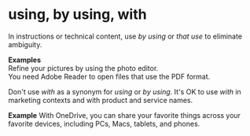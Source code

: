 # using, by using, with

In instructions or technical content, use *by using* or *that use* to eliminate ambiguity.

**Examples**  
Refine your pictures by using the photo editor.  
You need Adobe Reader to open files that use the PDF format. 

Don't use *with* as a synonym for *using* or *by using.* It's OK to use *with* in marketing contexts and with product and service names. 

**Example** With OneDrive, you can share your favorite things across your favorite devices, including PCs, Macs, tablets, and phones.
